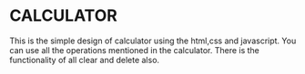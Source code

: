 # CALCULATOR

This is the simple design of calculator using the html,css and javascript. 
You can use all the operations mentioned in the calculator. 
There is the functionality of all clear and delete also.
